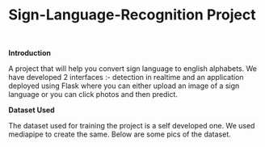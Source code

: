 # Sign-Language-Recognition Project

<br>

**Introduction**

A project that will help you convert sign language to english alphabets. We have developed 2 interfaces :- detection in realtime and an application deployed using Flask where you can either upload an image of a sign language or you can click photos and then predict.

**Dataset Used**

The dataset used for training the project is a self developed one. We used mediapipe to create the same. Below are some pics of the dataset.
